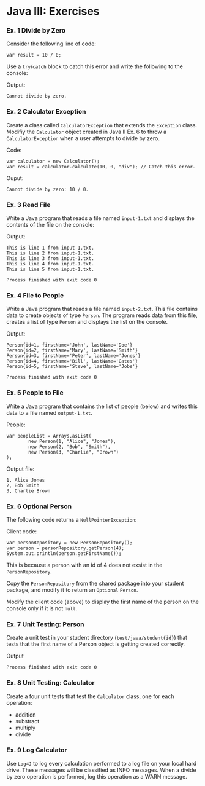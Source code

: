 # Java III: Exercises

### Ex. 1 Divide by Zero
Consider the following line of code:
```
var result = 10 / 0;
```
Use a `try`/`catch` block to catch this error and write the following to the console:

Output:
```
Cannot divide by zero.
```

### Ex. 2 Calculator Exception
Create a class called `CalculatorException` that extends the `Exception` class.  Modifiy the `Calculator`
object created in Java II Ex. 6 to throw a `CalculatorException` when a user attempts to divide by 
zero.  

Code:
```
var calculator = new Calculator();
var result = calculator.calculate(10, 0, "div"); // Catch this error.
```

Ouput:
```
Cannot divide by zero: 10 / 0.
```

### Ex. 3 Read File
Write a Java program that reads a file named `input-1.txt` and displays the contents of the file on the 
console:

Output:
```
This is line 1 from input-1.txt.
This is line 2 from input-1.txt.
This is line 3 from input-1.txt.
This is line 4 from input-1.txt.
This is line 5 from input-1.txt.

Process finished with exit code 0
```

### Ex. 4 File to People
Write a Java program that reads a file named `input-2.txt`.  This file contains data to create
objects of type `Person`.  The program reads data from this file, creates a list of type `Person` and
displays the list on the console.

Output:
```
Person{id=1, firstName='John', lastName='Doe'}
Person{id=2, firstName='Mary', lastName='Smith'}
Person{id=3, firstName='Peter', lastName='Jones'}
Person{id=4, firstName='Bill', lastName='Gates'}
Person{id=5, firstName='Steve', lastName='Jobs'}

Process finished with exit code 0
```

### Ex. 5 People to File
Write a Java program that contains the list of people (below) and writes this data to a file 
named `output-1.txt`.

People:
```
var peopleList = Arrays.asList(
        new Person(1, "Alice", "Jones"),
        new Person(2, "Bob", "Smith"),
        new Person(3, "Charlie", "Brown")
);
```

Output file:
```
1, Alice Jones
2, Bob Smith
3, Charlie Brown
```

### Ex. 6 Optional Person
The following code returns a `NullPointerException`:

Client code:
```
var personRepository = new PersonRepository();
var person = personRepository.getPerson(4);
System.out.println(person.getFirstName());
```

This is because a person with an id of 4 does not exsist in the `PersonRepository`.

Copy the `PersonRepository` from the shared package into your student package, and modify it to 
return an `Optional` `Person`.

Modify the client code (above) to display the first name of the person on the console only if it 
is not `null`.

### Ex. 7 Unit Testing: Person
Create a unit test in your student directory (`test/java/student{id}`) that tests that the first 
name of a Person object is getting created correctly.

Output
```
Process finished with exit code 0
```

### Ex. 8 Unit Testing: Calculator
Create a four unit tests that test the `Calculator` class, one for each operation:
- addition
- substract
- multiply
- divide

### Ex. 9 Log Calculator
Use `Log4J` to log every calculation performed to a log file on your local hard drive.  These
messages will be classified as INFO messages.  When a divide by zero operation is performed,
log this operation as a WARN message.
